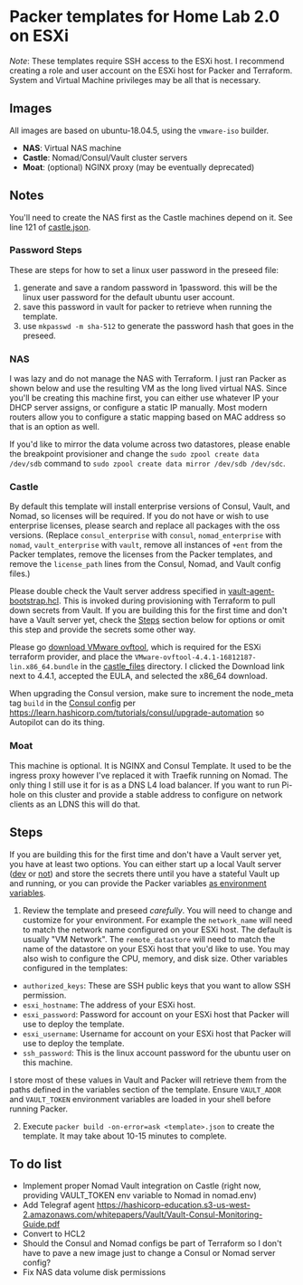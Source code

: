 # Packer templates for Home Lab 2.0 on ESXi

*Note*: These templates require SSH access to the ESXi host. I recommend creating a role and user account on the ESXi host for Packer and Terraform. System and Virtual Machine privileges may be all that is necessary.

## Images
All images are based on ubuntu-18.04.5, using the `vmware-iso` builder.

* **NAS**: Virtual NAS machine
* **Castle**: Nomad/Consul/Vault cluster servers
* **Moat**: (optional) NGINX proxy (may be eventually deprecated)

## Notes
You'll need to create the NAS first as the Castle machines depend on it. See line 121 of [castle.json](./castle.json#L121).

### Password Steps
These are steps for how to set a linux user password in the preseed file:
1. generate and save a random password in 1password. this will be the linux user password for the default ubuntu user account.
2. save this password in vault for packer to retrieve when running the template.
3. use `mkpasswd -m sha-512` to generate the password hash that goes in the preseed.

### NAS
I was lazy and do not manage the NAS with Terraform. I just ran Packer as shown below and use the resulting VM as the long lived virtual NAS. Since you'll be creating this machine first, you can either use whatever IP your DHCP server assigns, or configure a static IP manually. Most modern routers allow you to configure a static mapping based on MAC address so that is an option as well.

If you'd like to mirror the data volume across two datastores, please enable the breakpoint provisioner and change the `sudo zpool create data /dev/sdb` command to `sudo zpool create data mirror /dev/sdb /dev/sdc`.

### Castle
By default this template will install enterprise versions of Consul, Vault, and Nomad, so licenses will be required. If you do not have or wish to use enterprise licenses, please search and replace all packages with the oss versions. (Replace `consul_enterprise` with `consul`, `nomad_enterprise` with `nomad`, `vault_enterprise` with `vault`, remove all instances of `+ent` from the Packer templates, remove the licenses from the Packer templates, and remove the `license_path` lines from the Consul, Nomad, and Vault config files.)

Please double check the Vault server address specified in [vault-agent-bootstrap.hcl](./castle_files/vault-agent-bootstrap.hcl). This is invoked during provisioning with Terraform to pull down secrets from Vault. If you are building this for the first time and don't have a Vault server yet, check the [Steps](#steps) section below for options or omit this step and provide the secrets some other way. 

Please go [download VMware ovftool](https://code.vmware.com/web/tool/4.4.0/ovf), which is required for the ESXi terraform provider, and place the `VMware-ovftool-4.4.1-16812187-lin.x86_64.bundle` in the [castle_files](./castle_files) directory. I clicked the Download link next to 4.4.1, accepted the EULA, and selected the x86_64 download.

When upgrading the Consul version, make sure to increment the node_meta tag `build` in the [Consul config](./castle_files/consul.hcl) per https://learn.hashicorp.com/tutorials/consul/upgrade-automation so Autopilot can do its thing.

### Moat
This machine is optional. It is NGINX and Consul Template. It used to be the ingress proxy however I've replaced it with Traefik running on Nomad. The only thing I still use it for is as a DNS L4 load balancer. If you want to run Pi-hole on this cluster and provide a stable address to configure on network clients as an LDNS this will do that. 

## Steps
If you are building this for the first time and don't have a Vault server yet, you have at least two options. You can either start up a local Vault server ([dev](https://learn.hashicorp.com/tutorials/vault/getting-started-dev-server) or [not](https://learn.hashicorp.com/tutorials/vault/getting-started-deploy)) and store the secrets there until you have a stateful Vault up and running, or you can provide the Packer variables [as environment variables](https://www.packer.io/docs/templates/legacy_json_templates/user-variables#environment-variables).

1. Review the template and preseed *carefully*. You will need to change and customize for your environment. For example the `network_name` will need to match the network name configured on your ESXi host. The default is usually "VM Network". The `remote_datastore` will need to match the name of the datastore on your ESXi host that you'd like to use. You may also wish to configure the CPU, memory, and disk size. Other variables configured in the templates:
- `authorized_keys`: These are SSH public keys that you want to allow SSH permission.
- `esxi_hostname`: The address of your ESXi host.
- `esxi_password`: Password for account on your ESXi host that Packer will use to deploy the template.
- `esxi_username`: Username for account on your ESXi host that Packer will use to deploy the template.
- `ssh_password`: This is the linux account password for the ubuntu user on this machine. 

I store most of these values in Vault and Packer will retrieve them from the paths defined in the variables section of the template. Ensure `VAULT_ADDR` and `VAULT_TOKEN` environment variables are loaded in your shell before running Packer.

2. Execute `packer build -on-error=ask <template>.json` to create the template. It may take about 10-15 minutes to complete.

## To do list
* Implement proper Nomad Vault integration on Castle (right now, providing VAULT_TOKEN env variable to Nomad in nomad.env)
* Add Telegraf agent https://hashicorp-education.s3-us-west-2.amazonaws.com/whitepapers/Vault/Vault-Consul-Monitoring-Guide.pdf
* Convert to HCL2
* Should the Consul and Nomad configs be part of Terraform so I don't have to pave a new image just to change a Consul or Nomad server config?
* Fix NAS data volume disk permissions